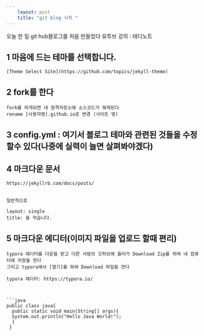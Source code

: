 ```yaml
---
    layout: post
    title: "git blog 시작 "
---
```


  오늘 한 일
  git hub블로그를 처음 만들었다
  유투브 강의 : 테디노트 

  ## 1 마음에 드는 테마를 선택합니다.
 
    [Theme Select Site](https://github.com/topics/jekyll-theme)

  ## 2 fork를 한다
    fork를 하게되면 내 원격저장소에 소스코드가 복제된다
    rename [사용자명].github.io로 변경 (사이트 명)

  ## 3 config.yml : 여기서 블로그 테마와 관련된 것들을 수정할수 있다(나중에 실력이 늘면 살펴봐야겠다)


  ## 4 마크다운 문서 
    https://jekyllrb.com/docs/posts/
  

    일반적으로 

    layout: single
    title: 을 적습니다.

   ## 5 마크다운 에디터(이미지 파일을 업로드 할때 편리) 
    typora 에디터를 다운을 받고 다른 사람의 깃허브에 들어가 Download Zip를 하여 내 컴퓨터에 저장을 한다
    그리고 typora에서 [열기]를 하여 Download 파일을 연다

    typora 에디터: https://typora.io/
    
    
    
    ```java
    public class java{
      public static void main(String[] args){
      System.out.println("Hello Java World!");
      }
     }
